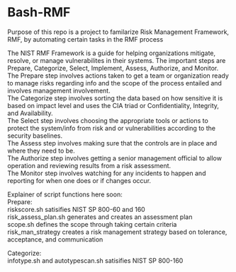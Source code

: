 # Bash-RMF

Purpose of this repo is a project to familarize Risk Management Framework, RMF, by automating certain tasks in the RMF process

The NIST RMF Framework is a guide for helping organizations mitigate, resolve, or manage vulnerabilites in their systems. The important steps are Prepare, Categorize, Select, Implement, Assess, Authorize, and Monitor.   
The Prepare step involves actions taken to get a team or organization ready to manage risks regarding info and the scope of the process entailed and involves management involvement.   
The Categorize step involves sorting the data based on how sensitive it is based on impact level and uses the CIA triad or Confidentiality, Integrity, and Availability.   
The Select step involves choosing the appropriate tools or actions to protect the system/info from risk and or vulnerabilities according to the security baselines.   
The Assess step involves making sure that the controls are in place and where they need to be.   
The Authorize step involves getting a senior management official to allow operation and reviewing results from a risk assessment.   
The Monitor step involves watching for any incidents to happen and reporting for when one does or if changes occur.   

Explainer of script functions here soon:   
Prepare:  
riskscore.sh satisifies NIST SP 800-60 and 160  
risk_assess_plan.sh generates and creates an assessment plan  
scope.sh defines the scope through taking certain criteria  
risk_man_strategy creates a risk management strategy based on tolerance, acceptance, and communication  

Categorize:  
infotype.sh and autotypescan.sh satisifies NIST SP 800-160
